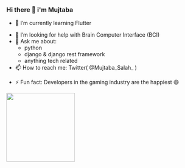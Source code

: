 ### Hi there 👋 i'm Mujtaba
<!--
**MrRobot015/MrRobot015** is a ✨ _special_ ✨ repository because its `README.md` (this file) appears on your GitHub profile.

Here are some ideas to get you started:

- 🔭 I’m currently working on ...-->
- 🌱 I’m currently learning Flutter
<!-- 👯 I’m looking to collaborate on --> 
- 🤔 I’m looking for help with Brain Computer Interface (BCI)
- 💬 Ask me about:
    + python
    + django & django rest framework
    + anything tech related 
- 📫 How to reach me: Twitter( @Mujtaba_Salah_ )
<!-- 😄 Pronouns: ... -->
- ⚡ Fun fact: Developers in the gaming industry are the happiest 😄

<img height="180em" src="https://github-readme-stats.vercel.app/api?username=MrRobot015&show_icons=true&hide_border=true&&count_private=true&include_all_commits=true" />



